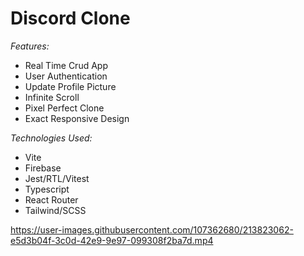 # Discord Clone

_Features:_

- Real Time Crud App
- User Authentication
- Update Profile Picture
- Infinite Scroll
- Pixel Perfect Clone
- Exact Responsive Design

_Technologies Used:_

- Vite
- Firebase
- Jest/RTL/Vitest
- Typescript
- React Router
- Tailwind/SCSS

https://user-images.githubusercontent.com/107362680/213823062-e5d3b04f-3c0d-42e9-9e97-099308f2ba7d.mp4
